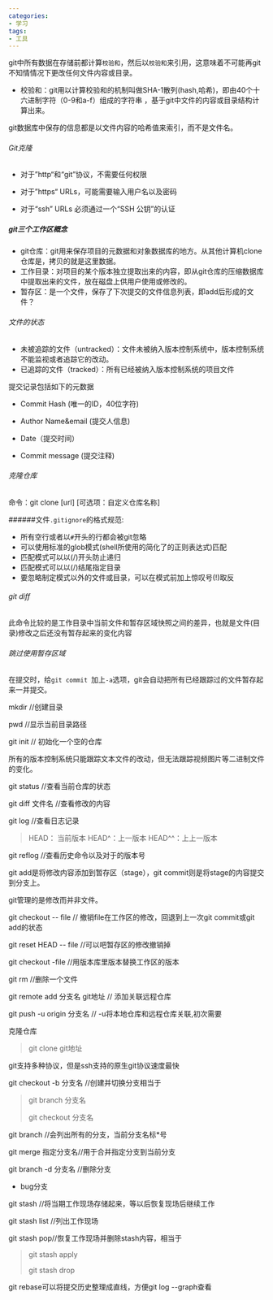 ```yaml
---
categories:
- 学习
tags:
- 工具
---
```


git中所有数据在存储前都计算`校验和`，然后以`校验和`来引用，这意味着不可能再git不知情情况下更改任何文件内容或目录。

- 校验和：git用以计算校验和的机制叫做SHA-1散列(hash,哈希)，即由40个十六进制字符（0-9和a-f）组成的字符串 ，基于git中文件的内容或目录结构计算出来。

git数据库中保存的信息都是以文件内容的哈希值来索引，而不是文件名。

###### Git克隆

- 对于”http“和“git”协议，不需要任何权限

- 对于”https“  URLs，可能需要输入用户名以及密码

- 对于“ssh” URLs 必须通过一个“SSH 公钥”的认证

##### git三个工作区概念

- git仓库：git用来保存项目的元数据和对象数据库的地方。从其他计算机clone仓库是，拷贝的就是这里数据。
- 工作目录：对项目的某个版本独立提取出来的内容，即从git仓库的压缩数据库中提取出来的文件，放在磁盘上供用户使用或修改的。
- 暂存区：是一个文件，保存了下次提交的文件信息列表，即add后形成的文件？

###### 文件的状态

- 未被追踪的文件（untracked）：文件未被纳入版本控制系统中，版本控制系统不能监视或者追踪它的改动。
- 已追踪的文件（tracked）：所有已经被纳入版本控制系统的项目文件 

提交记录包括如下的元数据

- Commit Hash (唯一的ID，40位字符)

- Author Name&email (提交人信息)

- Date（提交时间）

- Commit message (提交注释)

###### 克隆仓库

命令：git clone [url] [可选项：自定义仓库名称]

######文件`.gitignore`的格式规范:

- 所有空行或者以`#`开头的行都会被git忽略
- 可以使用标准的glob模式(shell所使用的简化了的正则表达式)匹配
- 匹配模式可以以(/)开头防止递归
- 匹配模式可以以(/)结尾指定目录
- 要忽略制定模式以外的文件或目录，可以在模式前加上惊叹号(!)取反

###### git diff

此命令比较的是工作目录中当前文件和暂存区域快照之间的差异，也就是文件(目录)修改之后还没有暂存起来的变化内容

###### 跳过使用暂存区域

在提交时，给`git commit `加上`-a`选项，git会自动把所有已经跟踪过的文件暂存起来一并提交。

mkdir //创建目录 

pwd //显示当前目录路径

git init // 初始化一个空的仓库



所有的版本控制系统只能跟踪文本文件的改动，但无法跟踪视频图片等二进制文件的变化。



git status //查看当前仓库的状态

git diff  文件名 //查看修改的内容

git log //查看日志记录



> HEAD： 当前版本    HEAD^：上一版本   HEAD^^：上上一版本   



git reflog //查看历史命令以及对于的版本号 



git add是将修改内容添加到暂存区（stage），git commit则是将stage的内容提交到分支上。



git管理的是修改而并非文件。

git checkout  --  file // 撤销file在工作区的修改，回退到上一次git commit或git add的状态

git reset HEAD  --  file //可以吧暂存区的修改撤销掉

git checkout -file //用版本库里版本替换工作区的版本

git rm //删除一个文件

git remote add 分支名 git地址  // 添加关联远程仓库

git push -u origin 分支名 // -u将本地仓库和远程仓库关联,初次需要



克隆仓库

> git clone git地址

git支持多种协议，但是ssh支持的原生git协议速度最快



git checkout -b 分支名 //创建并切换分支相当于

> git branch 分支名
>
> git checkout 分支名



git branch //会列出所有的分支，当前分支名标*号

git merge  指定分支名//用于合并指定分支到当前分支

git branch -d 分支名 //删除分支



- bug分支

git stash //将当期工作现场存储起来，等以后恢复现场后继续工作

git stash list //列出工作现场

git stash pop//恢复工作现场并删除stash内容，相当于

>git stash apply 
>
>git stash drop



git rebase可以将提交历史整理成直线，方便git log --graph查看